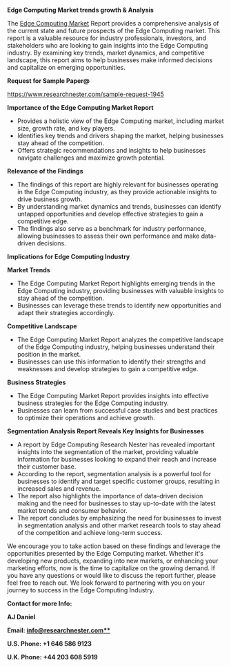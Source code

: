 ﻿<a name="_hlk167721000"></a>**Edge Computing  Market trends growth & Analysis**

The [Edge Computing  Market](https://www.researchnester.com/reports/global-edge-computing-market/1945) Report provides a comprehensive analysis of the current state and future prospects of the Edge Computing  market. This report is a valuable resource for industry professionals, investors, and stakeholders who are looking to gain insights into the Edge Computing  industry. By examining key trends, market dynamics, and competitive landscape, this report aims to help businesses make informed decisions and capitalize on emerging opportunities.

**Request for Sample Paper@**

<https://www.researchnester.com/sample-request-1945>

**Importance of the Edge Computing  Market Report**

- Provides a holistic view of the Edge Computing  market, including market size, growth rate, and key players.
- Identifies key trends and drivers shaping the market, helping businesses stay ahead of the competition.
- Offers strategic recommendations and insights to help businesses navigate challenges and maximize growth potential.

**Relevance of the Findings**	

- The findings of this report are highly relevant for businesses operating in the Edge Computing  industry, as they provide actionable insights to drive business growth.
- By understanding market dynamics and trends, businesses can identify untapped opportunities and develop effective strategies to gain a competitive edge.
- The findings also serve as a benchmark for industry performance, allowing businesses to assess their own performance and make data-driven decisions.

**Implications for Edge Computing  Industry**

**Market Trends**

- The Edge Computing  Market Report highlights emerging trends in the Edge Computing  industry, providing businesses with valuable insights to stay ahead of the competition.
- Businesses can leverage these trends to identify new opportunities and adapt their strategies accordingly.

**Competitive Landscape**

- The Edge Computing  Market Report analyzes the competitive landscape of the Edge Computing  industry, helping businesses understand their position in the market.
- Businesses can use this information to identify their strengths and weaknesses and develop strategies to gain a competitive edge.

**Business Strategies**

- The Edge Computing  Market Report provides insights into effective business strategies for the Edge Computing  industry.
- Businesses can learn from successful case studies and best practices to optimize their operations and achieve growth.

**Segmentation Analysis Report Reveals Key Insights for Businesses**

- A report by Edge Computing  Research Nester has revealed important insights into the segmentation of the market, providing valuable information for businesses looking to expand their reach and increase their customer base.
- According to the report, segmentation analysis is a powerful tool for businesses to identify and target specific customer groups, resulting in increased sales and revenue.
- The report also highlights the importance of data-driven decision making and the need for businesses to stay up-to-date with the latest market trends and consumer behavior.
- The report concludes by emphasizing the need for businesses to invest in segmentation analysis and other market research tools to stay ahead of the competition and achieve long-term success.

We encourage you to take action based on these findings and leverage the opportunities presented by the Edge Computing  market. Whether it's developing new products, expanding into new markets, or enhancing your marketing efforts, now is the time to capitalize on the growing demand. If you have any questions or would like to discuss the report further, please feel free to reach out. We look forward to partnering with you on your journey to success in the Edge Computing  Industry.

**Contact for more Info:**

**AJ Daniel**

**Email: [info@researchnester.com**](mailto:info@researchnester.com "mailto:info@researchnester.com")**

**U.S. Phone: +1 646 586 9123**

**U.K. Phone: +44 203 608 5919**



